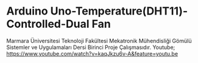# Arduino Uno-Temperature(DHT11)-Controlled-Dual Fan
Marmara Üniversitesi Teknoloji Fakültesi Mekatronik Mühendisliği Gömülü Sistemler ve Uygulamaları Dersi Birinci Proje Çalışmasıdır.
Youtube; https://www.youtube.com/watch?v=kaqJkzu6v-A&feature=youtu.be
